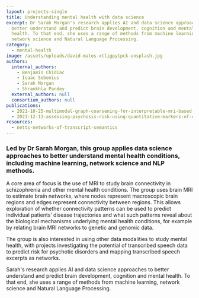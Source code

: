 ```yaml
---
layout: projects-single
title: Understanding mental health with data science
excerpt: Dr Sarah Morgan's research applies AI and data science approaches to
  better understand and predict brain development, cognition and mental
  health. To that end, she uses a range of methods from machine learning,
  network science and Natural Language Processing.
category:
  - mental-health
image: /assets/uploads/david-matos-xtligpytpck-unsplash.jpg
authors:
  internal_authors:
    - Benjamin Chidiac
    - Isaac Sebenius
    - Sarah Morgan
    - Shrankhla Pandey
  external_authors: null
  consortium_authors: null
publications:
  - 2021-10-25-multimodal-graph-coarsening-for-interpretable-mri-based-brain-graph-neural-network
  - 2021-12-13-assessing-psychosis-risk-using-quantitative-markers-of-disorganised-speech
resources:
  - netts-networks-of-transcript-semantics
---
```

### Led by Dr Sarah Morgan, this group applies data science approaches to better understand mental health conditions, including machine learning, network science and NLP methods. 

A core area of focus is the use of MRI to study brain connectivity in schizophrenia and other mental health conditions. The group uses brain MRI to estimate brain networks, where nodes represent macroscopic brain regions and edges represent connectivity between regions. This allows exploration of whether connectivity patterns can be used to predict individual patients’ disease trajectories and what such patterns reveal about the biological mechanisms underlying mental health conditions, for example by relating brain MRI networks to genetic and genomic data. 

The group is also interested in using other data modalities to study mental health, with projects investigating the potential of transcribed speech data to predict risk for psychotic disorders and mapping transcribed speech excerpts as networks.

Sarah's research applies AI and data science approaches to better understand and predict brain development, cognition and mental health. To that end, she uses a range of methods from machine learning, network science and Natural Language Processing.